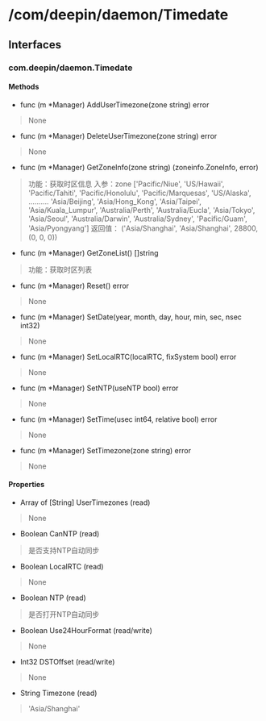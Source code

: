 # /com/deepin/daemon/Timedate
## Interfaces
### com.deepin/daemon.Timedate
#### Methods

- func (m *Manager) AddUserTimezone(zone string) error
> None

- func (m *Manager) DeleteUserTimezone(zone string) error
> None

- func (m *Manager) GetZoneInfo(zone string) (zoneinfo.ZoneInfo, error)
> 功能：获取时区信息
> 入参：zone
    ['Pacific/Niue',
     'US/Hawaii',
     'Pacific/Tahiti',
     'Pacific/Honolulu',
     'Pacific/Marquesas',
     'US/Alaska',
     ..........
     'Asia/Beijing',
     'Asia/Hong_Kong',
     'Asia/Taipei',
     'Asia/Kuala_Lumpur',
     'Australia/Perth',
     'Australia/Eucla',
     'Asia/Tokyo',
     'Asia/Seoul',
     'Australia/Darwin',
     'Australia/Sydney',
     'Pacific/Guam',
     'Asia/Pyongyang']
> 返回值：
    ('Asia/Shanghai', 'Asia/Shanghai', 28800, (0, 0, 0))

- func (m *Manager) GetZoneList() []string
> 功能：获取时区列表

- func (m *Manager) Reset() error
> None

- func (m *Manager) SetDate(year, month, day, hour, min, sec, nsec int32)
> None

- func (m *Manager) SetLocalRTC(localRTC, fixSystem bool) error
> None

- func (m *Manager) SetNTP(useNTP bool) error
> None

- func (m *Manager) SetTime(usec int64, relative bool) error
> None

- func (m *Manager) SetTimezone(zone string) error
> None

#### Properties

- Array of [String] UserTimezones (read)
> None

- Boolean CanNTP (read)
> 是否支持NTP自动同步

- Boolean LocalRTC (read)
> None

- Boolean NTP (read)
> 是否打开NTP自动同步

- Boolean Use24HourFormat (read/write)
> None

- Int32 DSTOffset (read/write)
> None

- String Timezone (read)
> 'Asia/Shanghai'
